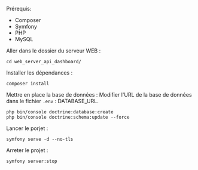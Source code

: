 Prérequis:
- Composer
- Symfony
- PHP
- MySQL

Aller dans le dossier du serveur WEB :
```
cd web_server_api_dashboard/
```

Installer les dépendances :
```
composer install
```

Mettre en place la base de données :
Modifier l'URL de la base de données dans le fichier ```.env``` : DATABASE_URL.
```
php bin/console doctrine:database:create
php bin/console doctrine:schema:update --force
```

Lancer le porjet :
```
symfony serve -d --no-tls
```

Arreter le projet :
```
symfony server:stop
```
